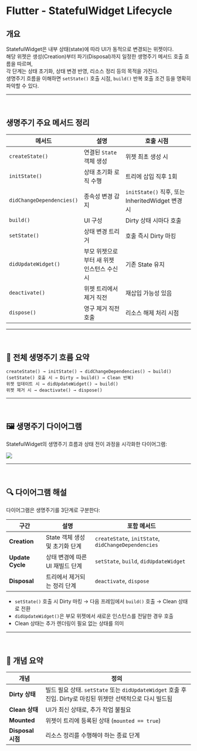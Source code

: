 # Flutter - StatefulWidget Lifecycle

## 개요

StatefulWidget은 내부 상태(state)에 따라 UI가 동적으로 변경되는 위젯이다.  
해당 위젯은 생성(Creation)부터 파기(Disposal)까지 일정한 생명주기 메서드 호출 흐름을 따르며,  
각 단계는 상태 초기화, 상태 변경 반영, 리소스 정리 등의 목적을 가진다.  
생명주기 흐름을 이해하면 `setState()` 호출 시점, `build()` 반복 호출 조건 등을 명확히 파악할 수 있다.

---
<br>

## 생명주기 주요 메서드 정리

| 메서드 | 설명 | 호출 시점 |
|--------|------|-----------|
| `createState()` | 연결된 `State` 객체 생성 | 위젯 최초 생성 시 |
| `initState()` | 상태 초기화 로직 수행 | 트리에 삽입 직후 1회 |
| `didChangeDependencies()` | 종속성 변경 감지 | `initState()` 직후, 또는 InheritedWidget 변경 시 |
| `build()` | UI 구성 | Dirty 상태 시마다 호출 |
| `setState()` | 상태 변경 트리거 | 호출 즉시 Dirty 마킹 |
| `didUpdateWidget()` | 부모 위젯으로부터 새 위젯 인스턴스 수신 시 | 기존 State 유지 |
| `deactivate()` | 위젯 트리에서 제거 직전 | 재삽입 가능성 있음 |
| `dispose()` | 영구 제거 직전 호출 | 리소스 해제 처리 시점 |

---
<br>

## 🔁 전체 생명주기 흐름 요약

```
createState() → initState() → didChangeDependencies() → build()
(setState() 호출 시 → Dirty → build() → Clean 반복)
위젯 업데이트 시 → didUpdateWidget() → build()
위젯 제거 시 → deactivate() → dispose()
```

---
<br>

## 🖼️ 생명주기 다이어그램

StatefulWidget의 생명주기 흐름과 상태 전이 과정을 시각화한 다이어그램:

![](https://i.imgur.com/AvjtS9c.png)

---
<br>

## 🔍 다이어그램 해설

다이어그램은 생명주기를 3단계로 구분한다:

| 구간 | 설명 | 포함 메서드 |
|------|------|-------------|
| **Creation** | State 객체 생성 및 초기화 단계 | `createState`, `initState`, `didChangeDependencies` |
| **Update Cycle** | 상태 변경에 따른 UI 재빌드 단계 | `setState`, `build`, `didUpdateWidget` |
| **Disposal** | 트리에서 제거되는 정리 단계 | `deactivate`, `dispose` |

- `setState()` 호출 시 Dirty 마킹 → 다음 프레임에서 `build()` 호출 → Clean 상태로 전환
- `didUpdateWidget()`은 부모 위젯에서 새로운 인스턴스를 전달한 경우 호출
- Clean 상태는 추가 렌더링이 필요 없는 상태를 의미

---
<br>

## 🧠 개념 요약

| 개념 | 정의 |
|------|------|
| **Dirty 상태** | 빌드 필요 상태. `setState` 또는 `didUpdateWidget` 호출 후 진입. Dirty로 마킹된 위젯만 선택적으로 다시 빌드됨 |
| **Clean 상태** | UI가 최신 상태로, 추가 작업 불필요 |
| **Mounted** | 위젯이 트리에 등록된 상태 (`mounted == true`) |
| **Disposal 시점** | 리소스 정리를 수행해야 하는 종료 단계 |
